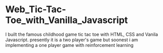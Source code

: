 # Web_Tic-Tac-Toe_with_Vanilla_Javascript

I built the famous childhood game tic tac toe with HTML, CSS and Vanila Javascript. 
presently it is a two player's game but soonest i am implementing a one player game with reinforcement learning  
